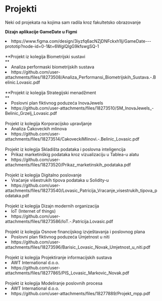 # Projekti
Neki od projekata na kojima sam radila kroz fakultetsko obrazovanje<br/>

**Dizajn aplikacije GameDate u Figmi <br/>**
<li>https://www.figma.com/design/3iyzfq6acNZjDNFckxh1lj/GameDate---prototip?node-id=0-1&t=6WglQlgG9kfswgSQ-1
<br/><br/>
**Projekt iz kolegija Biometrijski sustavi<br/>**
<li>Analiza performaski biometrijskih sustava
<li>https://github.com/user-attachments/files/18273508/Analiza_Performansi_Biometrijskih_Sustava.-.Belinic.Lovasic.pdf
<br/><br/>
**Projekt iz kolegija Strategijski menadžment<br/>**
<li>Poslovni plan fiktivnog poduzeća InovaJewels
<li>https://github.com/user-attachments/files/18273510/SM_InovaJewels_-Belinic_Grzelj_Lovasic.pdf
<br/><br/>
Projekt iz kolegija Korporacijsko upravljanje<br/>
<li>Analiza Čakoveckih mlinova
<li>https://github.com/user-attachments/files/18273514/CakoveckiMlinovi.-.Belinic_Lovasic.pdf
<br/><br/>
Projekt iz kolegija Skladišta podataka i poslovna inteligencija<br/>
<li>Prikaz marketinškig podataka kroz vizualizaciju u Tablea-u alatu
<li>https://github.com/user-attachments/files/18273520/Prikaz_marketinskih_podataka.pdf
<br/><br/>
Projekt iz kolegija Digitalno poslovanje<br/>
<li>Vraćanje višestrukih tipova podataka u Solidity-u
<li>https://github.com/user-attachments/files/18273540/Lovasic_Patricija_Vracanje_visestrukih_tipova_podataka.pdf
<br/><br/>
Projekt iz kolegija Dizajn modernih organizacija<br/>
<li>IoT (Internet of things)
<li>https://github.com/user-attachments/files/18273586/IoT.-.Patricija.Lovasic.pdf
<br/><br/>
Projekt iz kolegija Osnove financijskog izvještavanja i poslovnog plana<br/>
<li>Poslovni plan fiktivnog poduzeća Umjetnost u niti
<li>https://github.com/user-attachments/files/18273596/Barisic_Lovasic_Novak_Umjetnost_u_niti.pdf
<br/><br/>
Projekt iz kolegija Projektiranje informacijskih sustava<br/>
<li>AWT International d.o.o.
<li>https://github.com/user-attachments/files/18277865/PIS_Lovasic_Markovic_Novak.pdf
<br/><br/>
Projekt iz kolegija Modeliranje poslovnih procesa <br/>
<li>AWT International d.o.o.
<li>https://github.com/user-attachments/files/18277889/Projekt_mpp.pdf




